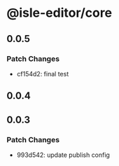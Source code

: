 # @isle-editor/core

## 0.0.5

### Patch Changes

- cf154d2: final test

## 0.0.4

## 0.0.3

### Patch Changes

- 993d542: update publish config
